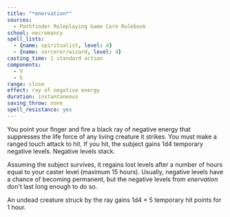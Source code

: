 ```yaml
---
title: "*enervation*"
sources:
  - Pathfinder Roleplaying Game Core Rulebook
school: necromancy
spell_lists:
  - {name: spiritualist, level: 4}
  - {name: sorcerer/wizard, level: 4}
casting_time: 1 standard action
components:
  - V
  - S
range: close
effect: ray of negative energy
duration: instantaneous
saving_throw: none
spell_resistance: yes
---
```


You point your finger and fire a black ray of negative energy that suppresses the life force of any living creature it strikes. You must make a ranged touch attack to hit. If you hit, the subject gains 1d4 temporary negative levels. Negative levels stack.

Assuming the subject survives, it regains lost levels after a number of hours equal to your caster level (maximum 15 hours). Usually, negative levels have a chance of becoming permanent, but the negative levels from *enervation* don't last long enough to do so.

An undead creature struck by the ray gains 1d4 × 5 temporary hit points for 1 hour.

